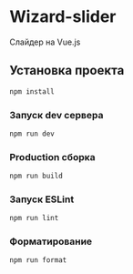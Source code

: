 # Wizard-slider

Слайдер на Vue.js

## Установка проекта

```sh
npm install
```

### Запуск dev сервера

```sh
npm run dev
```

### Production сборка

```sh
npm run build
```

### Запуск ESLint

```sh
npm run lint
```

### Форматирование

```sh
npm run format
```
